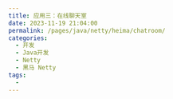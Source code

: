```yaml
---
title: 应用三：在线聊天室
date: 2023-11-19 21:04:00
permalink: /pages/java/netty/heima/chatroom/
categories:
  - 开发
  - Java开发
  - Netty
  - 黑马 Netty
tags:
  - 
---
```


